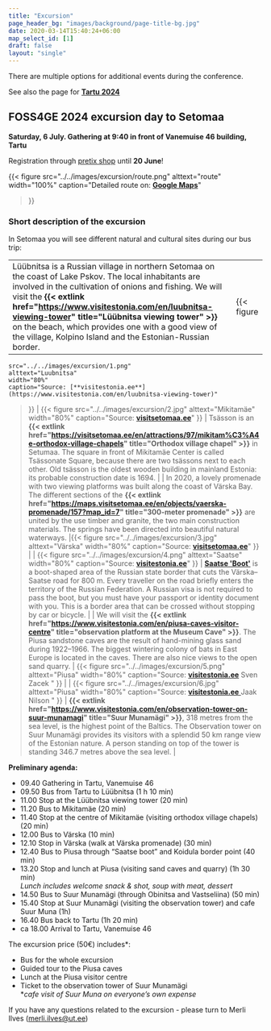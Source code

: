 ```yaml
---
title: "Excursion"
page_header_bg: "images/background/page-title-bg.jpg"
date: 2020-03-14T15:40:24+06:00
map_select_id: [1]
draft: false
layout: "single"
---
```


There are multiple options for additional events during the conference.

See also the page for  **[Tartu 2024](../../venue/tartu2024/)**


## FOSS4GE 2024 excursion day to Setomaa   
**Saturday, 6 July. Gathering at 9:40 in front of Vanemuise 46 building, Tartu**  

Registration through [pretix shop](https://pretix.eu/foss4ge2024/tartu/) until **20 June**!

{{< figure
    src="../../images/excursion/route.png"
    alttext="route"
    width="100%"
    caption="Detailed route on: [**Google Maps**](https://www.google.com/maps/dir/Vanemuise+46,+51003+Tartu/58.055161,27.596882/Mikitam%C3%A4e+vana+ts%C3%A4sson,+Soelaane,+Mikitam%C3%A4e,+V%C3%B5ru+County/Parkla/Piusa,+V%C3%B5ru+County/57.7152105,27.0550215/Vanemuise+46,+Vanemuise,+Tartu/@57.7147204,26.9815008,11.6z/data=!4m44!4m43!1m5!1m1!1s0x46eb371f97e64209:0x24e032d9e4eb774d!2m2!1d26.7162785!2d58.3733544!1m0!1m5!1m1!1s0x46eac0e254ed1ccd:0x855d44ec200e21e7!2m2!1d27.5435937!2d58.0025567!1m10!1m1!1s0x46eabfa488084177:0x469c0b841f72352a!2m2!1d27.6341845!2d57.9577962!3m4!1m2!1d27.7202798!2d57.9106558!3s0x46eabde4d9b2adcd:0x235f3e0e6129e58a!1m10!1m1!1s0x46ea934433f9124b:0x6a27e22a7783181f!2m2!1d27.4664858!2d57.8407211!3m4!1m2!1d27.3067471!2d57.7302078!3s0x46eaf3337d5e1991:0x21135dbf2735158b!1m0!1m5!1m1!1s0x46eb371fbd6f367b:0x78a41ede2f6ccf04!2m2!1d26.7167174!2d58.3739346!3e0?entry=ttu)"
>}}  

### Short description of the excursion


In Setomaa you will see different natural and cultural sites during our bus trip:

|                   |                                  |
|-----------------------|-----------------------------------------|
| Lüübnitsa is a Russian village in northern Setomaa on the coast of Lake Pskov. The local inhabitants are involved in the cultivation of onions and fishing. We will visit the **{{< extlink href="https://www.visitestonia.com/en/luubnitsa-viewing-tower" title="Lüübnitsa viewing tower" >}}** on the beach, which provides one with a good view of the village, Kolpino Island and the Estonian-Russian border.  | {{< figure
    src="../../images/excursion/1.png"
    alttext="Luubnitsa"
    width="80%"
    caption="Source: [**visitestonia.ee**](https://www.visitestonia.com/en/luubnitsa-viewing-tower)"
>}}           |
{{< figure
    src="../../images/excursion/2.jpg"
    alttext="Mikitamäe"
    width="80%"
    caption="Source: [**visitsetomaa.ee**](https://visitsetomaa.ee/en/attractions/97/mikitam%C3%A4e-orthodox-village-chapels)"
>}}    | Tsässon is an **{{< extlink href="https://visitsetomaa.ee/en/attractions/97/mikitam%C3%A4e-orthodox-village-chapels" title="Orthodox village chapel" >}}** in Setumaa. The square in front of Mikitamäe Center is called Tsässonate Square, because there are two tsässons next to each other. Old tsässon is the oldest wooden building in mainland Estonia: its probable construction date is 1694. |
| In 2020, a lovely promenade with two viewing platforms was built along the coast of Värska Bay. The different sections of the **{{< extlink href="https://maps.visitsetomaa.ee/en/objects/vaerska-promenade/157?map_id=7" title="300-meter promenade" >}}** are united by the use timber and granite, the two main construction materials. The springs have been directed into beautiful natural waterways.  |{{< figure
    src="../../images/excursion/3.jpg"
    alttext="Värska"
    width="80%"
    caption="Source: [**visitsetomaa.ee**](https://maps.visitsetomaa.ee/en/objects/vaerska-promenade/157?map_id=7)"
>}}            |
| {{< figure
    src="../../images/excursion/4.png"
    alttext="Saatse"
    width="80%"
    caption="Source: [**visitestonia.ee**](https://www.visitestonia.com/en/saatse-boot)"
>}}  | [**Saatse 'Boot'**](https://www.visitestonia.com/en/saatse-boot) is a boot-shaped area of the Russian state border that cuts the Värska–Saatse road for 800 m. Every traveller on the road briefly enters the territory of the Russian Federation. A Russian visa is not required to pass the boot, but you must have your passport or identity document with you. This is a border area that can be crossed without stopping by car or bicycle.           |
| We will visit the **{{< extlink href="https://www.visitestonia.com/en/piusa-caves-visitor-centre" title="observation platform at the Museum Cave" >}}**. The Piusa sandstone caves are the result of hand-mining glass sand during 1922–1966. The biggest wintering colony of bats in East Europe is located in the caves. There are also nice views to the open sand quarry. | {{< figure
    src="../../images/excursion/5.png"
    alttext="Piusa"
    width="80%"
    caption="Source: [**visitestonia.ee**](https://www.visitestonia.com/en/piusa-caves-visitor-centre) Sven Zacek "
>}}           |
| {{< figure
    src="../../images/excursion/6.jpg"
    alttext="Piusa"
    width="80%"
    caption="Source: [**visitestonia.ee** ](https://www.visitestonia.com/en/observation-tower-on-suur-munamagi) Jaak Nilson "
>}}   | **{{< extlink href="https://www.visitestonia.com/en/observation-tower-on-suur-munamagi" title="Suur Munamägi" >}}**, 318 metres from the sea level, is the highest point of the Baltics. The Observation tower on Suur Munamägi provides its visitors with a splendid 50 km range view of the Estonian nature. A person standing on top of the tower is standing 346.7 metres above the sea level.            |


**Preliminary agenda:**

- 09.40 Gathering in Tartu, Vanemuise 46
- 09.50 Bus from Tartu to Lüübnitsa (1 h 10 min)
- 11.00 Stop at the Lüübnitsa viewing tower (20 min)
- 11.20 Bus to Mikitamäe (20 min)
- 11.40 Stop at the centre of Mikitamäe (visiting orthodox village chapels) (20 min)
- 12.00 Bus to Värska (10 min)
- 12.10 Stop in Värska (walk at Värska promenade) (30 min)
- 12.40 Bus to Piusa through “Saatse boot” and Koidula border point (40 min)
- 13.20 Stop and lunch at Piusa (visiting sand caves and quarry) (1h 30 min)  
*Lunch includes welcome snack & shot, soup with meat, dessert*
- 14.50 Bus to Suur Munamägi (through Obinitsa and Vastseliina) (50 min)
- 15.40 Stop at Suur Munamägi (visiting the observation tower) and cafe Suur Muna (1h)
- 16.40 Bus back to Tartu (1h 20 min)
- ca 18.00 Arrival to Tartu, Vanemuise 46


The excursion price (50€) includes*:
- Bus for the whole excursion
- Guided tour to the Piusa caves
- Lunch at the Piusa visitor centre
- Ticket to the observation tower of Suur Munamägi  
**cafe visit of Suur Muna on everyone’s own expense*

If you have any questions related to the excursion - please turn to Merli Ilves (merli.ilves@ut.ee)
